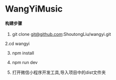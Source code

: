 # WangYiMusic

#### 构建步骤

1. git clone git@github.com:ShoutongLiu/wangyi.git

2.cd wangyi 

3. npm install

4. npm run dev

5. 打开微信小程序开发工具,导入项目中的dist文件夹
